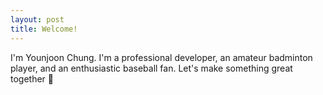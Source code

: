 ```yaml
---
layout: post
title: Welcome!
---
```


I'm Younjoon Chung. I'm a professional developer, an amateur badminton player, and an enthusiastic baseball fan. Let's make something great together :eyes:
